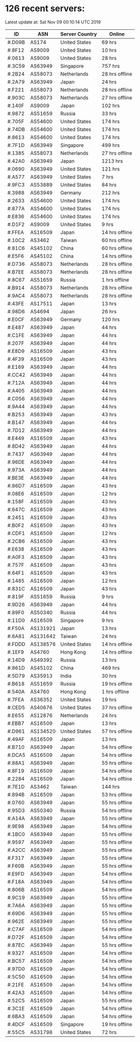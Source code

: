 # 126 recent servers:

Latest update at: Sat Nov 09 00:10:14 UTC 2019

| ID | ASN | Server Country | Online |
| -- | --- | -------------- | ------ |
| #.D09B | AS174 | United States | 69 hrs |
| #.8F12 | AS9009 | United States | 10 hrs |
| #.0613 | AS9009 | United States | 28 hrs |
| #.3C59 | AS63949 | Singapore | 757 hrs |
| #.2B24 | AS58073 | Netherlands | 28 hrs offline |
| #.2A79 | AS63949 | Japan | 24 hrs |
| #.F221 | AS58073 | Netherlands | 28 hrs offline |
| #.903C | AS58073 | Netherlands | 27 hrs offline |
| #.140F | AS9009 | Japan | 102 hrs |
| #.9872 | AS51659 | Russia | 33 hrs |
| #.705F | AS54600 | United States | 174 hrs |
| #.74DB | AS54600 | United States | 174 hrs |
| #.8613 | AS54600 | United States | 174 hrs |
| #.7F1D | AS63949 | Singapore | 499 hrs |
| #.1385 | AS58073 | Netherlands | 27 hrs offline |
| #.42A0 | AS63949 | Japan | 1213 hrs |
| #.0690 | AS63949 | United States | 121 hrs |
| #.A577 | AS63949 | United States | 7 hrs |
| #.9FC3 | AS53889 | United States | 84 hrs |
| #.3988 | AS63949 | Germany | 212 hrs |
| #.2633 | AS54600 | United States | 174 hrs |
| #.877A | AS54600 | United States | 174 hrs |
| #.E836 | AS54600 | United States | 174 hrs |
| #.D1F2 | AS9009 | United States | 9 hrs |
| #.FFEA | AS16509 | Japan | 14 hrs offline |
| #.10C2 | AS3462 | Taiwan | 60 hrs offline |
| #.81C6 | AS45102 | China | 60 hrs offline |
| #.E5F6 | AS45102 | China | 14 hrs offline |
| #.D736 | AS58073 | Netherlands | 28 hrs offline |
| #.B7EE | AS58073 | Netherlands | 28 hrs offline |
| #.8C67 | AS51659 | Russia | 1 hrs offline |
| #.B914 | AS58073 | Netherlands | 28 hrs offline |
| #.9AC4 | AS58073 | Netherlands | 28 hrs offline |
| #.43FE | AS17511 | Japan | 13 hrs |
| #.98D6 | AS4694 | Japan | 26 hrs |
| #.E0CF | AS63949 | Germany | 120 hrs |
| #.E487 | AS63949 | Japan | 44 hrs |
| #.C1FE | AS63949 | Japan | 44 hrs |
| #.207F | AS63949 | Japan | 44 hrs |
| #.E8D9 | AS16509 | Japan | 43 hrs |
| #.4F39 | AS16509 | Japan | 43 hrs |
| #.E169 | AS63949 | Japan | 44 hrs |
| #.CC42 | AS63949 | Japan | 44 hrs |
| #.712A | AS63949 | Japan | 44 hrs |
| #.A405 | AS63949 | Japan | 44 hrs |
| #.C056 | AS63949 | Japan | 44 hrs |
| #.9A44 | AS63949 | Japan | 44 hrs |
| #.B253 | AS63949 | Japan | 43 hrs |
| #.B147 | AS63949 | Japan | 44 hrs |
| #.7D12 | AS63949 | Japan | 44 hrs |
| #.E449 | AS16509 | Japan | 43 hrs |
| #.8D42 | AS63949 | Japan | 44 hrs |
| #.7437 | AS63949 | Japan | 44 hrs |
| #.96DE | AS63949 | Japan | 44 hrs |
| #.973A | AS63949 | Japan | 44 hrs |
| #.BE3E | AS63949 | Japan | 44 hrs |
| #.86D7 | AS16509 | Japan | 43 hrs |
| #.08E6 | AS16509 | Japan | 12 hrs |
| #.158F | AS16509 | Japan | 43 hrs |
| #.647C | AS16509 | Japan | 43 hrs |
| #.2451 | AS16509 | Japan | 43 hrs |
| #.B0F2 | AS16509 | Japan | 43 hrs |
| #.CDF1 | AS16509 | Japan | 12 hrs |
| #.2CB6 | AS16509 | Japan | 43 hrs |
| #.E638 | AS16509 | Japan | 43 hrs |
| #.A0F3 | AS16509 | Japan | 43 hrs |
| #.757F | AS16509 | Japan | 43 hrs |
| #.64F1 | AS16509 | Japan | 43 hrs |
| #.1485 | AS16509 | Japan | 12 hrs |
| #.831C | AS16509 | Japan | 43 hrs |
| #.819F | AS51659 | Russia | 9 hrs |
| #.9D26 | AS63949 | Japan | 44 hrs |
| #.89F0 | AS50340 | Russia | 44 hrs |
| #.11D0 | AS16509 | Singapore | 9 hrs |
| #.F50A | AS131921 | Japan | 13 hrs |
| #.6A81 | AS131642 | Taiwan | 24 hrs |
| #.FDDD | AS138576 | United States | 14 hrs offline |
| #.1EF9 | AS4760 | Hong Kong | 14 hrs offline |
| #.14D9 | AS49392 | Russia | 13 hrs |
| #.861D | AS45102 | China | 469 hrs |
| #.5D79 | AS35913 | India | 30 hrs |
| #.B618 | AS51659 | Russia | 19 hrs offline |
| #.540A | AS4760 | Hong Kong | 1 hrs offline |
| #.7FEA | AS36352 | United States | 19 hrs |
| #.CED5 | AS40676 | United States | 37 hrs offline |
| #.E655 | AS12876 | Netherlands | 24 hrs |
| #.EBB7 | AS16509 | Japan | 13 hrs |
| #.D961 | AS134520 | United States | 57 hrs offline |
| #.49AF | AS16509 | Japan | 13 hrs |
| #.B710 | AS63949 | Japan | 54 hrs offline |
| #.DCA5 | AS16509 | Japan | 54 hrs offline |
| #.88A1 | AS63949 | Japan | 55 hrs offline |
| #.8F19 | AS16509 | Japan | 54 hrs offline |
| #.2284 | AS16509 | Japan | 54 hrs offline |
| #.7E1D | AS3462 | Taiwan | 144 hrs |
| #.894B | AS16509 | Japan | 53 hrs offline |
| #.0760 | AS63949 | Japan | 55 hrs offline |
| #.95D3 | AS50340 | Russia | 54 hrs offline |
| #.A14A | AS63949 | Japan | 55 hrs offline |
| #.9E98 | AS63949 | Japan | 54 hrs offline |
| #.1BC0 | AS63949 | Japan | 55 hrs offline |
| #.9597 | AS63949 | Japan | 55 hrs offline |
| #.A2CC | AS63949 | Japan | 55 hrs offline |
| #.F317 | AS63949 | Japan | 55 hrs offline |
| #.F60B | AS63949 | Japan | 55 hrs offline |
| #.E9FD | AS63949 | Japan | 54 hrs offline |
| #.F18A | AS63949 | Japan | 54 hrs offline |
| #.806B | AS16509 | Japan | 54 hrs offline |
| #.9C19 | AS63949 | Japan | 55 hrs offline |
| #.7A6A | AS63949 | Japan | 55 hrs offline |
| #.69D6 | AS63949 | Japan | 55 hrs offline |
| #.962E | AS63949 | Japan | 55 hrs offline |
| #.C7AF | AS16509 | Japan | 54 hrs offline |
| #.D72F | AS16509 | Japan | 54 hrs offline |
| #.87EC | AS63949 | Japan | 55 hrs offline |
| #.9327 | AS16509 | Japan | 54 hrs offline |
| #.BC57 | AS16509 | Japan | 54 hrs offline |
| #.97D0 | AS16509 | Japan | 54 hrs offline |
| #.5C50 | AS16509 | Japan | 54 hrs offline |
| #.21FE | AS16509 | Japan | 54 hrs offline |
| #.42A3 | AS16509 | Japan | 54 hrs offline |
| #.52C5 | AS16509 | Japan | 55 hrs offline |
| #.3C1E | AS16509 | Japan | 54 hrs offline |
| #.6BA3 | AS16509 | Japan | 54 hrs offline |
| #.4DCF | AS16509 | Singapore | 19 hrs offline |
| #.55C5 | AS31798 | United States | 72 hrs |

